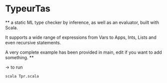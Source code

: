 # TypeurTas
**
a static ML type checker by inference, as well as an evaluator, built with Scala.

It supports a wide range of expressions from Vars to Apps, Ints, Lists and even recursive statements. 

A very complete example has been provided in main, edit if you want to add something. 
**

-> to run 

```
scala Tpr.scala
```
